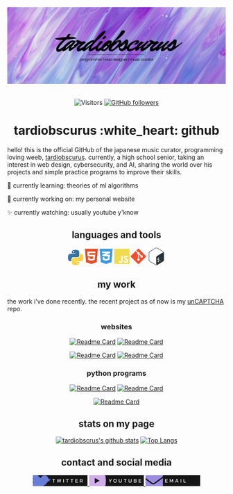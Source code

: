 <img src="main-banner.png" alt="main banner">

<div align="center">

<br/>

![Visitors](https://visitor-badge.laobi.icu/badge?page_id=rafnixg.rafnixg) [![GitHub followers](https://img.shields.io/github/followers/tardiobscurus.svg?style=social&label=Follow&maxAge=2592000)](https://github.com/tardiobscurus?tab=followers)

</div>


<h1 align="center">tardiobscurus :white_heart: github</h1>

hello! this is the official GitHub of the japanese music curator, programming loving weeb, [tardiobscurus](https://youtube.com/c/tardiobscurus). currently, a high school senior, taking an interest in web design, cybersecurity, and AI, sharing the world over his projects and simple practice programs to improve their skills.

🌱 currently learning: theories of ml algorithms

🔨 currently working on: my personal website

✨ currently watching: usually youtube y'know

<h2 align="center">languages and tools</h2>  
<div align="center">
<img src="images/python.svg" height="35px" title="python3"/> <img src="images/html5.svg" height="40px" title="html5"/> <img src="images/css3.svg" height="40px" title="css3"/> <img src="images/js.svg" height="40px" title="js"/> <img src="images/git.svg" height="40px" title="git"> <img src="images/bash.svg" height="40px" title="bash">
</div>



<h2 align="center">my work</h2>

the work i've done recently. the recent project as of now is my [unCAPTCHA](https://github.com/tardiobscurus/unCAPTCHA) repo.

<h3 align="center">websites</h3>

<div align="center">

[![Readme Card](https://github-readme-stats.vercel.app/api/pin/?username=tardiobscurus&repo=japanese-club&theme=dark)](https://github.com/tardiobscurus/japanese-club) [![Readme Card](https://github-readme-stats.vercel.app/api/pin/?username=tardiobscurus&repo=chs_technology_pathway&theme=dark)](https://github.com/tardiobscurus/chs_technology_pathway) 

[![Readme Card](https://github-readme-stats.vercel.app/api/pin/?username=tardiobscurus&repo=New-New-Simple-Views&theme=dark)](https://github.com/tardiobscurus/chs_technology_pathway)
[![Readme Card](https://github-readme-stats.vercel.app/api/pin/?username=tardiobscurus&repo=dadJokes&theme=dark)](https://github.com/tardiobscurus/dadJokes)

</div>

<h3 align="center">python programs</h3>

<div align="center">

[![Readme Card](https://github-readme-stats.vercel.app/api/pin/?username=tardiobscurus&repo=unCAPTCHA&theme=dark)](https://github.com/tardiobscurus/unCAPTCHA) [![Readme Card](https://github-readme-stats.vercel.app/api/pin/?username=tardiobscurus&repo=netDet&theme=dark)](https://github.com/tardiobscurus/netDet)

[![Readme Card](https://github-readme-stats.vercel.app/api/pin/?username=tardiobscurus&repo=pass-gen&theme=dark)](https://github.com/tardiobscurus/pass-gen)

</div>
    
<h2 align="center">stats on my page</h2>

<div align="center">

[![tardiobscrus's github stats](https://github-readme-stats.vercel.app/api?username=tardiobscurus&theme=dark)](https://github.com/anuraghazra/github-readme-stats) [![Top Langs](https://github-readme-stats.vercel.app/api/top-langs/?username=tardiobscurus&layout=compact&theme=dark)](https://github.com/anuraghazra/github-readme-stats)

</div>



<h2 align="center">contact and social media</h2>

<div align="center">
<a href="https://twitter.com/caecuselegans"><img src="social/twitter.svg" height="25px"></a><a href="https://youtube.com/c/tardiobscurus">
    <img src="social/youtube.svg" height="25px">
</a><a href="mailto:tardiobscurus@hotmail.com">
    <img src="social/email.svg" height="25px">
</a>
</div>

<!-- [![twitter](social/twitter.svg)](https://twitter.com)
[![youtube](social/youtube.svg)](https://twitter.com)
[![twitter](social/email.svg)](https://twitter.com) -->